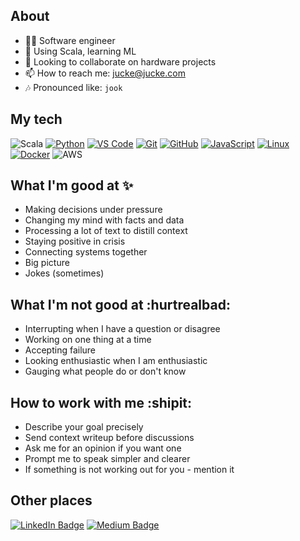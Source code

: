 ## About

- 👩‍💻  Software engineer
- 🌱  Using Scala, learning ML
- 👯  Looking to collaborate on hardware projects
- 📫  How to reach me: jucke@jucke.com
- 🎶  Pronounced like: `jook`

## My tech

![Scala](https://img.shields.io/badge/-Scala-gray?style=flat&logo=scala&logoColor=dc322f)
[![Python](https://img.shields.io/badge/-Python-grey?style=flat&logo=python&logoColor=yellow&link=https://code.visualstudio.com/)](https://python.org/)
[![VS Code](https://img.shields.io/badge/-VS_Code-grey?style=flat&logo=visualstudiocode&logoColor=blue&link=https://code.visualstudio.com/)](https://code.visualstudio.com/)
[![Git](https://img.shields.io/badge/-Git-gray?style=flat&logo=git)](https://git-scm.com/)
[![GitHub](https://img.shields.io/badge/-GitHub-gray?style=flat&logo=github)](https://github.com/)
[![JavaScript](https://img.shields.io/badge/-Javascript-gray?style=flat&logo=javascript)](https://docker.com/)
[![Linux](https://img.shields.io/badge/-Linux-gray?style=flat&logo=linux)](https://kernel.org/)
[![Docker](https://img.shields.io/badge/-Docker-gray?style=flat&logo=docker)](https://docker.com/)
![AWS](https://img.shields.io/badge/-AWS-gray?style=flat&logo=amazonaws&logoColor=ff9900)

## What I'm good at ✨

* Making decisions under pressure
* Changing my mind with facts and data
* Processing a lot of text to distill context
* Staying positive in crisis
* Connecting systems together
* Big picture
* Jokes (sometimes)

## What I'm not good at :hurtrealbad:

* Interrupting when I have a question or disagree
* Working on one thing at a time
* Accepting failure
* Looking enthusiastic when I am enthusiastic
* Gauging what people do or don't know

## How to work with me :shipit:

* Describe your goal precisely
* Send context writeup before discussions
* Ask me for an opinion if you want one
* Prompt me to speak simpler and clearer
* If something is not working out for you - mention it

## Other places

[![LinkedIn Badge](https://img.shields.io/badge/-LinkedIn-blue?style=flat&logo=Linkedin&logoColor=white&link=https://www.linkedin.com/in/jucke/)](https://www.linkedin.com/in/jucke/)
[![Medium Badge](https://img.shields.io/badge/-Medium-black?style=flat&logo=medium&logoColor=white&link=https://medium.com/@jucke)](https://medium.com/@jucke)
